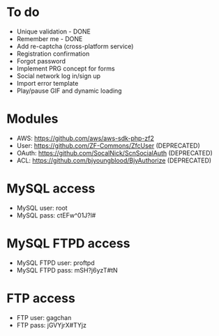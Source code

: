 To do
================================================================================
- Unique validation - DONE
- Remember me - DONE
- Add re-captcha (cross-platform service)
- Registration confirmation
- Forgot password
- Implement PRG concept for forms
- Social network log in/sign up
- Import error template
- Play/pause GIF and dynamic loading

Modules
================================================================================
- AWS: https://github.com/aws/aws-sdk-php-zf2
- User: https://github.com/ZF-Commons/ZfcUser (DEPRECATED)
- OAuth: https://github.com/SocalNick/ScnSocialAuth (DEPRECATED)
- ACL: https://github.com/bjyoungblood/BjyAuthorize (DEPRECATED)

MySQL access
================================================================================
- MySQL user: root
- MySQL pass: ctEFw^01J?l#

MySQL FTPD access
================================================================================
- MySQL FTPD user: proftpd
- MySQL FTPD pass: mSH?j6yzT#tN

FTP access
================================================================================
- FTP user: gagchan
- FTP pass: jGVYjrX#TYjz
